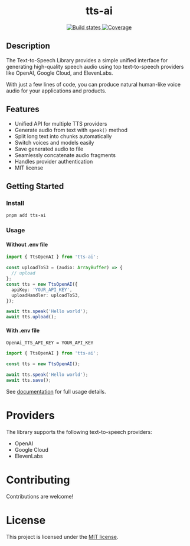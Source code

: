 <h1 align="center" style="border-bottom: none;">tts-ai</h1>

<p align="center">
  <a href="ttps://github.com/yousefhany77/tts-ai/actions/workflows/test-and-release.yml">
    <img alt="Build states" src="https://github.com/yousefhany77/tts-ai/actions/workflows/test-and-release.yml/badge.svg?branch=main">
  </a>

  <a href="https://github.com/yousefhany77/tts-ai/actions">
    <img alt="Coverage" src="https://img.shields.io/endpoint?url=https://gist.githubusercontent.com/yousefhany77/b70e2342a5be5259b768aace465f777a/raw/0ea8a505354e198fdf0ac12b9f55476efb1bb7ad/ts-npm-template-coverage.json">
  </a>
</p>

## Description

The Text-to-Speech Library provides a simple unified interface for generating high-quality speech audio using top text-to-speech providers like OpenAI, Google Cloud, and ElevenLabs.

With just a few lines of code, you can produce natural human-like voice audio for your applications and products.

## Features

- Unified API for multiple TTS providers
- Generate audio from text with `speak()` method
- Split long text into chunks automatically
- Switch voices and models easily
- Save generated audio to file
- Seamlessly concatenate audio fragments
- Handles provider authentication
- MIT license

## Getting Started

### Install

```
pnpm add tts-ai
```

### Usage

#### Without .env file

```ts
import { TtsOpenAI } from 'tts-ai';

const uploadToS3 = (audio: ArrayBuffer) => {
  // upload
};
const tts = new TtsOpenAI({
  apiKey: 'YOUR_API_KEY',
  uploadHandler: uploadToS3,
});

await tts.speak('Hello world');
await tts.upload();
```

#### With .env file

`OpenAi_TTS_API_KEY = YOUR_API_KEY`

```ts
import { TtsOpenAI } from 'tts-ai';

const tts = new TtsOpenAI();

await tts.speak('Hello world');
await tts.save();
```

See [documentation](docs/README.md) for full usage details.

# Providers

The library supports the following text-to-speech providers:

- OpenAI
- Google Cloud
- ElevenLabs

# Contributing

Contributions are welcome!

# License

This project is licensed under the [MIT license](LICENSE).
